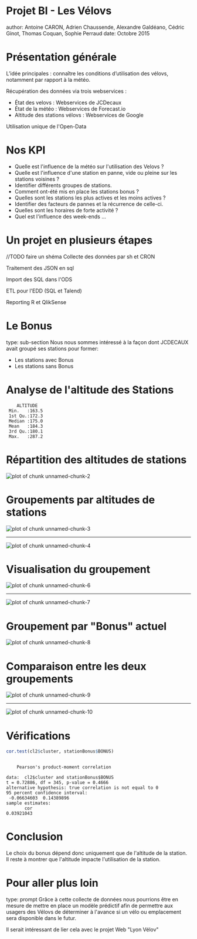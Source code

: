 Projet BI - Les Vélovs
========================================================
author: Antoine CARON, Adrien Chaussende, Alexandre Galdéano, Cédric Ginot, Thomas Coquan, Sophie Perraud
date: Octobre 2015


Présentation générale
========================================================
L’idée principales : connaître les conditions d’utilisation des vélovs, notamment par rapport à la météo.

Récupération des données via trois webservices :
* État des velovs : Webservices de JCDecaux
* État de la météo : Webservices de Forecast.io
* Altitude des stations vélovs : Webservices de Google

Utilisation unique de l'Open-Data


Nos KPI
========================================================
* Quelle est l'influence de la météo sur l'utilisation des Velovs ?
* Quelle est l'influence d'une station en panne, vide ou pleine sur les stations voisines ?
* Identifier différents groupes de stations.
* Comment ont-été mis en place les stations bonus ?
* Quelles sont les stations les plus actives et les moins actives ?
* Identifier des facteurs de pannes et la récurrence de celle-ci.
* Quelles sont les horaires de forte activité ?
* Quel est l'influence des week-ends ...

Un projet en plusieurs étapes
========================================================

//TODO faire un shéma
Collecte des données par sh et CRON

Traitement des JSON en sql

Import des SQL dans l'ODS

ETL pour l'EDD (SQL et Talend)

Reporting R et QlikSense


Le Bonus
========================================================
type: sub-section
Nous nous sommes intéressé à la façon dont JCDECAUX avait groupé ses stations pour former:
- Les stations avec Bonus
- Les stations sans Bonus

Analyse de l'altitude des Stations
========================================================


```
    ALTITUDE    
 Min.   :163.5  
 1st Qu.:172.3  
 Median :175.0  
 Mean   :184.3  
 3rd Qu.:180.1  
 Max.   :287.2  
```

Répartition des altitudes de stations
========================================================

![plot of chunk unnamed-chunk-2](Presentation-figure/unnamed-chunk-2-1.png) 

Groupements par altitudes de stations
========================================================

![plot of chunk unnamed-chunk-3](Presentation-figure/unnamed-chunk-3-1.png) 
***
![plot of chunk unnamed-chunk-4](Presentation-figure/unnamed-chunk-4-1.png) 

Visualisation du groupement
========================================================



![plot of chunk unnamed-chunk-6](Presentation-figure/unnamed-chunk-6-1.png) 
***
![plot of chunk unnamed-chunk-7](Presentation-figure/unnamed-chunk-7-1.png) 

Groupement par "Bonus" actuel
========================================================
![plot of chunk unnamed-chunk-8](Presentation-figure/unnamed-chunk-8-1.png) 

Comparaison entre les deux groupements
========================================================

![plot of chunk unnamed-chunk-9](Presentation-figure/unnamed-chunk-9-1.png) 
***
![plot of chunk unnamed-chunk-10](Presentation-figure/unnamed-chunk-10-1.png) 

Vérifications
========================================================


```r
cor.test(cl2$cluster, stationBonus$BONUS)
```

```

	Pearson's product-moment correlation

data:  cl2$cluster and stationBonus$BONUS
t = 0.72886, df = 345, p-value = 0.4666
alternative hypothesis: true correlation is not equal to 0
95 percent confidence interval:
 -0.06634603  0.14389896
sample estimates:
       cor 
0.03921043 
```

Conclusion
========================================================

Le choix du bonus dépend donc uniquement que de l'altitude de la station.
Il reste à montrer que l'altitude impacte l'utilisation de la station.

Pour aller plus loin
========================================================
type: prompt
Grâce à cette collecte de données nous pourrions être en mesure de mettre en place un modèle prédictif afin de permettre aux usagers des Vélovs de déterminer à l'avance si un vélo ou emplacement sera disponible dans le futur.

Il serait intéressant de lier cela avec le projet Web "Lyon Vélov"
